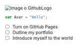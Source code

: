 # 
![Image o GithubLogo](https://github.githubassets.com/assets/GitHub-Mark-ea2971cee799.png)
```javascript
var Avar = "Hello";
```
- [ ] Turn on GitHub Pages
- [ ] Outline my portfolio
- [ ] Introduce myself to the world
